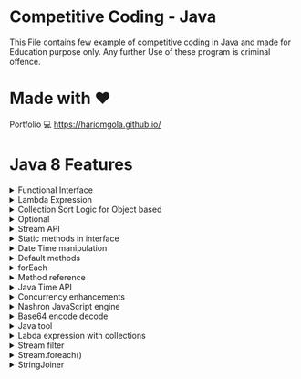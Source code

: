 # Competitive Coding - Java

This File contains few example of competitive coding in Java and made for Education purpose only.
Any further Use of these program is criminal offence.

# Made with :heart:

Portfolio :computer: https://hariomgola.github.io/

# Java 8 Features

<details>
    <summary>Functional Interface</summary>

    # Functional Interface
     - Functional interface is an interface that has excatly one abstract menthod.
     - Since functional interface only have single functional it can easily implement using lambda.
     - @FunctionalInterface - Its need to be shown at the interface class level.
     - Above mentioned anotation is optional can be used or cannot be.
     - Some Build in functional interface in java belongs to [java.util.function]
     - Predicate<T>, Function<T, R>, Supplier<T>, Consumer<T>

</details>

<details>
    <summary>Lambda Expression</summary>

    # Lambda Expression
     * parameter -> expression
     * (parameter1, parameter2) -> { code block }
     * Labda express also store in the variable name [Consumer] and you can use the reference

</details>

<details>
<summary>Collection Sort Logic for Object based</summary>
    
    Collections.sort(user, new Comparator<User>() {
    	@Override
    	public int compare(User a, User b) {
    		if (a.getSalary() > b.getSalary()) {
    			return -1; // Here -1 for placing the object before
    		} else if (a.getSalary() < b.getSalary()) {
    			return 1; // Here +1 for placing the object after
    		}
    		return 0; // Here 0 no change
    	}
    });

</details>

<details>
<summary>Optional</summary>
</details>

<details>
<summary>Stream API</summary>

    # Stream Api
     * syntax for stream - Stream<T> stream;
     * Stream is not a data structure instead it takes input from the collections.
     * Stream don't change the actual daya structure, They only provide the result for pipeline menthod.
     * Each intermediate operation is lazily executed and return a stream as a result.
     * Hence various intermediate opertaions can be pipelined.
     * Terminal opertaions mark the end of the stream and return the result.

    # Types of Streams Opertaion
     * Intermediate Operations
       - map()
       - filter()
       - sorted()
       - flatMap()
       - distinct()
       - peek()
     * Terminate Operations
       - collect()
       - forEach()
       - reduce()
       - count()
       - findFirst()
       - allMatch()
       - anyMatch()

    import java.util.ArrayList;
    import java.util.HashSet;
    import java.util.List;
    import java.util.Set;
    import java.util.stream.Stream;

    public class StreamAPI {
    	private static List<User> user = new ArrayList<User>();

    	// Once this Runs data will be available
    	static {
    		user.add(new User(1, "H", 5.25));
    		user.add(new User(2, "Ha", 14.50));
    		user.add(new User(3, "Har", 22.02));
    		user.add(new User(4, "Hari", 16.50));
    		user.add(new User(5, "Hario", 24.00));
    	}

    	public static void main(String[] args) {
    		Stream<User> userStream;

    		user.stream().map(_user -> {
    			_user.setId(_user.getId() * 2);
    			return _user;
    		}).forEach(_user -> {
    			System.out.println(_user.getId());
    		});
    	}
    }

</details>

<details>
<summary>Static methods in interface</summary>
</details>

<details>
<summary>Date Time manipulation</summary>
</details>

<details>
<summary>Default methods</summary>
</details>

<details>
<summary>forEach</summary>
</details>

<details>
<summary>Method reference</summary>
</details>

<details>
<summary>Java Time API</summary>
</details>

<details>
<summary>Concurrency enhancements</summary>
</details>

<details>
<summary>Nashron JavaScript engine</summary>
</details>

<details>
<summary>Base64 encode decode</summary>
</details>

<details>
<summary>Java tool</summary>
</details>

<details>
<summary>Labda expression with collections</summary>
</details>

<details>
<summary>Stream filter</summary>
</details>

<details>
<summary>Stream.foreach()</summary>
</details>

<details>
<summary>StringJoiner</summary>
</details>
